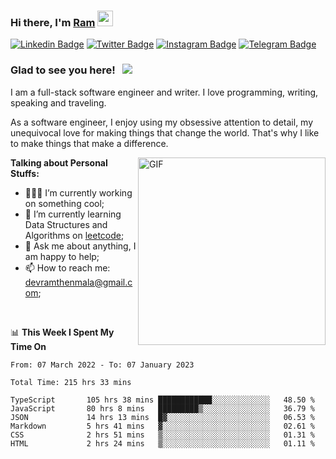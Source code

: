 ### Hi there, I'm <a href="#" target="_blank">Ram</a> <img src="https://media.giphy.com/media/hvRJCLFzcasrR4ia7z/giphy.gif" width="25" height="25">

[![Linkedin Badge](https://img.shields.io/badge/-LinkedIn-0e76a8?style=flat-square&logo=Linkedin&logoColor=white)](https://www.linkedin.com/in/ramdevengineer/)
[![Twitter Badge](https://img.shields.io/badge/-Twitter-00acee?style=flat-square&logo=Twitter&logoColor=white)](https://twitter.com/ramthenmala)
[![Instagram Badge](https://img.shields.io/badge/-Instagram-e4405f?style=flat-square&logo=Instagram&logoColor=white)](https://instagram.com/ramthenmala/)
[![Telegram Badge](https://img.shields.io/badge/-Telegram-0088cc?style=flat-square&logo=Telegram&logoColor=white)](https://t.me/ramthenmala)

### Glad to see you here! &nbsp; ![](https://visitor-badge.glitch.me/badge?page_id=ramthenmala)

I am a full-stack software engineer and writer. I love programming, writing, speaking and traveling.

As a software engineer, I enjoy using my obsessive attention to detail, my unequivocal love for making things that change the world. That's why I like to make things that make a difference.

<img align="right" alt="GIF" src="https://user-images.githubusercontent.com/4328468/157245666-f4dd5472-5b11-4727-baaf-69e90e372b69.gif?raw=true" width="300" />

**Talking about Personal Stuffs:**

- 👨🏻‍💻 I’m currently working on something cool;
- 🚀 I’m currently learning Data Structures and Algorithms on [leetcode](https://leetcode.com/ramthenmala);
- 💬 Ask me about anything, I am happy to help; 
- 📫 How to reach me: devramthenmala@gmail.com;

</br>

📊 **This Week I Spent My Time On** 
<!--START_SECTION:waka-->

```text
From: 07 March 2022 - To: 07 January 2023

Total Time: 215 hrs 33 mins

TypeScript       105 hrs 38 mins ████████████░░░░░░░░░░░░░   48.50 %
JavaScript       80 hrs 8 mins   █████████▒░░░░░░░░░░░░░░░   36.79 %
JSON             14 hrs 13 mins  █▓░░░░░░░░░░░░░░░░░░░░░░░   06.53 %
Markdown         5 hrs 41 mins   ▓░░░░░░░░░░░░░░░░░░░░░░░░   02.61 %
CSS              2 hrs 51 mins   ▒░░░░░░░░░░░░░░░░░░░░░░░░   01.31 %
HTML             2 hrs 24 mins   ▒░░░░░░░░░░░░░░░░░░░░░░░░   01.11 %
```

<!--END_SECTION:waka-->


